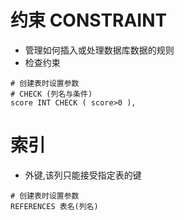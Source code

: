 # 约束 CONSTRAINT
- 管理如何插入或处理数据库数据的规则
- 检查约束
```
# 创建表时设置参数
# CHECK (列名与条件)
score INT CHECK ( score>0 ),
```

# 索引








- 外键,该列只能接受指定表的键
```
# 创建表时设置参数
REFERENCES 表名(列名)
```